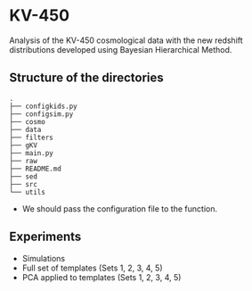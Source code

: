 # KV-450

Analysis of the KV-450 cosmological data with the new redshift distributions developed using Bayesian Hierarchical Method.

## Structure of the directories

```
.
├── configkids.py
├── configsim.py
├── cosmo
├── data
├── filters
├── gKV
├── main.py
├── raw
├── README.md
├── sed
├── src
└── utils
```

-   We should pass the configuration file to the function.

## Experiments

-   Simulations
-   Full set of templates (Sets 1, 2, 3, 4, 5)
-   PCA applied to templates (Sets 1, 2, 3, 4, 5)
